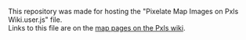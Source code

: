 This repository was made for hosting the "Pixelate Map Images on Pxls Wiki.user.js" file.<br>
Links to this file are on the [map pages on the Pxls wiki](https://wiki.pxls.space/view/Template:Maps).

